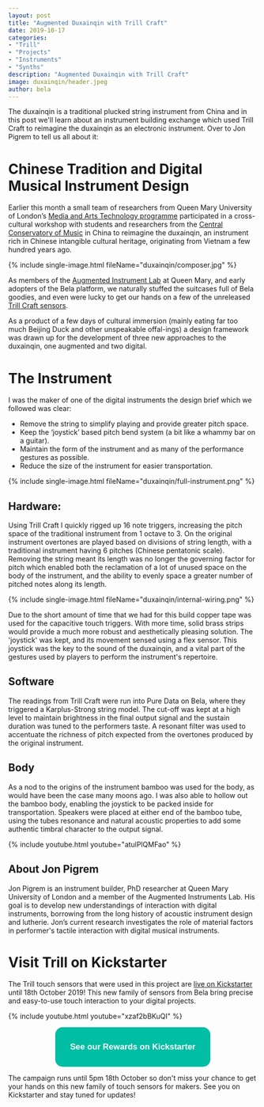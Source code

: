 ```yaml
---
layout: post
title: "Augmented Duxainqin with Trill Craft"
date: 2019-10-17
categories:
- "Trill"
- "Projects"
- "Instruments"
- "Synths"
description: "Augmented Duxainqin with Trill Craft"
image: duxainqin/header.jpeg
author: bela
---
```


The duxainqin is a traditional plucked string instrument from China and in this post we'll learn about an instrument building exchange which used Trill Craft to reimagine the duxainqin as an electronic instrument. Over to Jon Pigrem to tell us all about it:

# Chinese Tradition and Digital Musical Instrument Design

Earlier this month a small team of researchers from Queen Mary University of London’s [Media and Arts Technology programme](http://www.mat.qmul.ac.uk) participated in a cross-cultural workshop with students and researchers from the [Central Conservatory of Music](http://www.ccom.edu.cn/) in China to reimagine the duxainqin, an instrument rich in Chinese intangible cultural heritage, originating from Vietnam a few hundred years ago.

{% include single-image.html fileName="duxainqin/composer.jpg" %}

As members of the [Augmented Instrument Lab](http://instrumentslab.org/) at Queen Mary, and early adopters of the Bela platform, we naturally stuffed the suitcases full of Bela goodies, and even were lucky to get our hands on a few of the unreleased [Trill Craft sensors](https://www.kickstarter.com/projects/423153472/trill-touch-sensing-for-makers).

As a product of a few days of cultural immersion (mainly eating far too much Beijing Duck and other unspeakable offal-ings) a design framework was drawn up for the development of three new approaches to the duxainqin, one augmented and two digital.


# The Instrument

I was the maker of one of the digital instruments the design brief which we followed was clear:
- Remove the string to simplify playing and provide greater pitch space.
- Keep the ‘joystick’ based pitch bend system (a bit like a whammy bar on a guitar).
- Maintain the form of the instrument and as many of the performance gestures as possible.
- Reduce the size of the instrument for easier transportation.

{% include single-image.html fileName="duxainqin/full-instrument.png" %}


## Hardware:

Using Trill Craft I quickly rigged up 16 note triggers, increasing the pitch space of the traditional instrument from 1 octave to 3. On the original instrument overtones are played based on divisions of string length, with a traditional instrument having 6 pitches (Chinese pentatonic scale). Removing the string meant its length was no longer the governing factor for pitch which enabled both the reclamation of a lot of unused space on the body of the instrument, and the ability to evenly space a greater number of pitched notes along its length.

{% include single-image.html fileName="duxainqin/internal-wiring.png" %}

Due to the short amount of time that we had for this build copper tape was used for the capacitive touch triggers. With more time, solid brass strips would provide a much more robust and aesthetically pleasing solution. The 'joystick' was kept, and its movement sensed using a flex sensor. This joystick was the key to the sound of the duxainqin, and a vital part of the gestures used by players to perform the instrument's repertoire.


## Software

The readings from Trill Craft were run into Pure Data on Bela, where they triggered a Karplus-Strong string model. The cut-off was kept at a high level to maintain brightness in the final output signal and the sustain duration was tuned to the performers taste. A resonant filter was used to accentuate the richness of pitch expected from the overtones produced by the original instrument.

## Body

As a nod to the origins of the instrument bamboo was used for the body, as would have been the case many moons ago. I was also able to hollow out the bamboo body, enabling the joystick to be packed inside for transportation. Speakers were placed at either end of the bamboo tube, using the tubes resonance and natural acoustic properties to add some authentic timbral character to the output signal.

{% include youtube.html youtube="atulPlQMFao" %}

## About Jon Pigrem

Jon Pigrem is an instrument builder, PhD researcher at Queen Mary University of London and a member of the Augmented Instruments Lab. His goal is to develop new understandings of interaction with digital instruments, borrowing from the long history of acoustic instrument design and lutherie. Jon’s current research investigates the role of material factors in performer's tactile interaction with digital musical instruments.

# Visit Trill on Kickstarter

The Trill touch sensors that were used in this project are [live on Kickstarter](https://www.kickstarter.com/projects/423153472/trill-touch-sensing-for-makers) until 18th October 2019! This new family of sensors from Bela bring precise and easy-to-use touch interaction to your digital projects.

{% include youtube.html youtube="xzaf2bBKuQI" %}

<div style="text-align: center; margin-bottom: 10px;"><a href="https://www.kickstarter.com/projects/423153472/trill-touch-sensing-for-makers" name="Trill on Kickstarter"><button name="button" style="font-size: larger; font-weight: bold; cursor: pointer; color: #ffffff; padding: 30px; background-color: #00bea4; border-radius: 15px; border: 4px #00bea4;">See our Rewards on Kickstarter</button></a></div>

The campaign runs until 5pm 18th October so don't miss your chance to get your hands on this new family of touch sensors for makers. See you on Kickstarter and stay tuned for updates!
